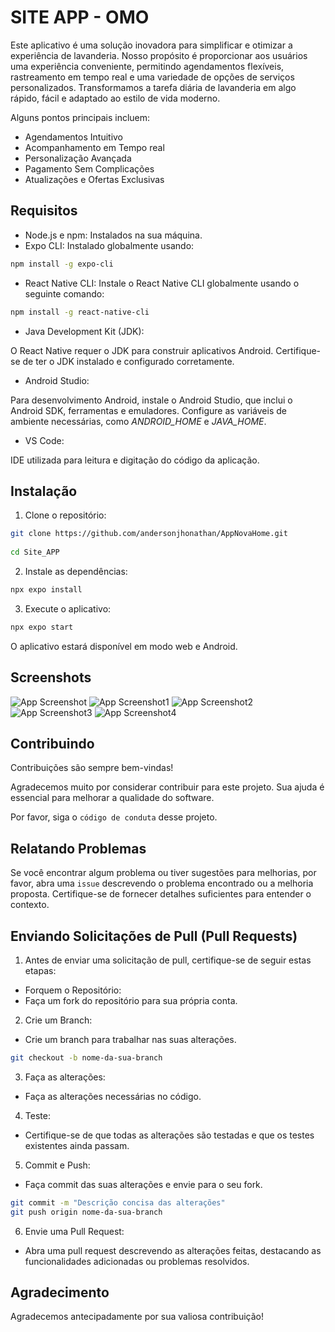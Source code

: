 
# SITE APP - OMO

Este aplicativo é uma solução inovadora para simplificar e otimizar a experiência de lavanderia. Nosso propósito é proporcionar aos usuários uma experiência conveniente, permitindo agendamentos flexíveis, rastreamento em tempo real e uma variedade de opções de serviços personalizados. Transformamos a tarefa diária de lavanderia em algo rápido, fácil e adaptado ao estilo de vida moderno.

Alguns pontos principais incluem:

- Agendamentos Intuitivo
- Acompanhamento em Tempo real
- Personalização Avançada
- Pagamento Sem Complicações
- Atualizações e Ofertas Exclusivas




## Requisitos

- Node.js e npm: Instalados na sua máquina.
- Expo CLI: Instalado globalmente usando:

 ```bash
 npm install -g expo-cli
 ```

- React Native CLI:
Instale o React Native CLI globalmente usando o seguinte comando: 

 ```bash
 npm install -g react-native-cli
 ```

- Java Development Kit (JDK):

O React Native requer o JDK para construir aplicativos Android.
Certifique-se de ter o JDK instalado e configurado corretamente.

- Android Studio:

Para desenvolvimento Android, instale o Android Studio, que inclui o Android SDK, ferramentas e emuladores.
Configure as variáveis de ambiente necessárias, como *ANDROID_HOME* e *JAVA_HOME*.

- VS Code: 

IDE utilizada para leitura e digitação do código da aplicação. 
## Instalação

1. Clone o repositório: 

```bash
git clone https://github.com/andersonjhonathan/AppNovaHome.git
    
cd Site_APP
```


2. Instale as dependências: 

```bash
npx expo install
```

3. Execute o aplicativo: 

```bash
npx expo start
```
O aplicativo estará disponível em modo web e Android.
## Screenshots

![App Screenshot](https://i.ibb.co/WgNHP2n/Screenshot-0.png)
![App Screenshot1](https://i.ibb.co/7g8K2J3/Screenshot-2.png)
![App Screenshot2](https://i.ibb.co/xJc0h4Q/Screenshot-3.png)
![App Screenshot3](https://i.ibb.co/Bjn6Hw5/Screenshot-4.png)
![App Screenshot4](https://i.ibb.co/1TLNytH/Screenshot-5.png)


## Contribuindo

Contribuições são sempre bem-vindas!

Agradecemos muito por considerar contribuir para este projeto. Sua ajuda é essencial para melhorar a qualidade do software.

Por favor, siga o `código de conduta` desse projeto.

## Relatando Problemas

Se você encontrar algum problema ou tiver sugestões para melhorias, por favor, abra uma `issue` descrevendo o problema encontrado ou a melhoria proposta. Certifique-se de fornecer detalhes suficientes para entender o contexto.

## Enviando Solicitações de Pull (Pull Requests)

1. Antes de enviar uma solicitação de pull, certifique-se de seguir estas etapas:
- Forquem o Repositório:
- Faça um fork do repositório para sua própria conta.


2. Crie um Branch:
- Crie um branch para trabalhar nas suas alterações.

```bash
git checkout -b nome-da-sua-branch
```

3. Faça as alterações:
- Faça as alterações necessárias no código.

4. Teste:
- Certifique-se de que todas as alterações são testadas e que os testes existentes ainda passam.

5. Commit e Push:
- Faça commit das suas alterações e envie para o seu fork.

```bash
git commit -m "Descrição concisa das alterações"
git push origin nome-da-sua-branch
```

6. Envie uma Pull Request:
- Abra uma pull request descrevendo as alterações feitas, destacando as funcionalidades adicionadas ou problemas resolvidos.

## Agradecimento
Agradecemos antecipadamente por sua valiosa contribuição!

